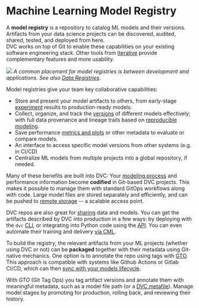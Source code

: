 # Machine Learning Model Registry

A **model registry** is a repository to catalog ML models and their versions.
Artifacts from your data science projects can be discovered, audited, shared,
tested, and deployed from here.  
DVC works on top of Git to enable these capabilities on your existing software
engineering stack. Other tools from [Iterative](https://iterative.ai/) provide
complementary features and more usability.

![](/img/ml_model_registry_placement.jpg) _A common placement for model
registries is between development and applications. See also [Data Registries]._

[data registries]: /doc/use-cases/data-registries

Model registries give your team key collaborative capabilities:

- Store and present your model artifacts to others, from early-stage
  [experiment] results to production-ready models.
- Collect, organize, and track the [versions] of different models effectively;
  with full data provenance and lineage trails based on [reproducible modeling].
- Save performance [metrics and plots] or other metadata to evaluate or compare
  models.
- An interface to access specific model versions from other systems (e.g. in
  CI/CD)
- Centralize ML models from multiple projects into a global repository, if
  needed.

[experiment]: /doc/user-guide/experiment-management
[versions]: /doc/use-cases/versioning-data-and-model-files
[reproducible modeling]: /doc/start/data-pipelines
[metrics and plots]: /doc/start/metrics-parameters-plots

Many of these benefits are built into DVC: Your [modeling process] and
performance information become **codified** in Git-based <abbr>DVC
projects</abbr>. This makes it possible to manage them with standard GitOps
workflows along with code. Large model files are stored separately and
efficiently, and can be pushed to [remote storage] -- a scalable access point.

DVC repos are also great for [sharing] data and models. You can get the
artifacts described by DVC into production in a few ways: by deploying with the
`dvc` [CLI], or integrating into Python code using the [API]. You can even
automate their training and delivery [via CML].

To build the registry, the relevant artifacts from your ML projects (whether
using DVC or not) can be **packaged** together with their metadata using
Git-native mechanics. One option is to annotate the repo using tags with [GTO].
This approach is compatible with systems like Github Actions or Gitlab CI/CD,
which can then [sync with your models lifecycle].

With _GTO_ (Git Tag Ops) you tag artifact versions and annotate them with
meaningful metadata, such as a model file path (or a [DVC metafile]). Manage
model stages by promoting for production, rolling back, and reviewing their
history.

[modeling process]: doc/start/data-pipelines
[remote storage]: /doc/command-reference/remote
[sharing]: /doc/start/data-and-model-access
[cli]: /doc/command-reference
[api]: /doc/api-reference
[via cml]: https://cml.dev/doc/cml-with-dvc
[gto]: https://github.com/iterative/gto
[sync with your models lifecycle]:
  https://github.com/iterative/gto#getting-right-versions-in-downstream-systems
[dvc metafile]: doc/user-guide/project-structure
